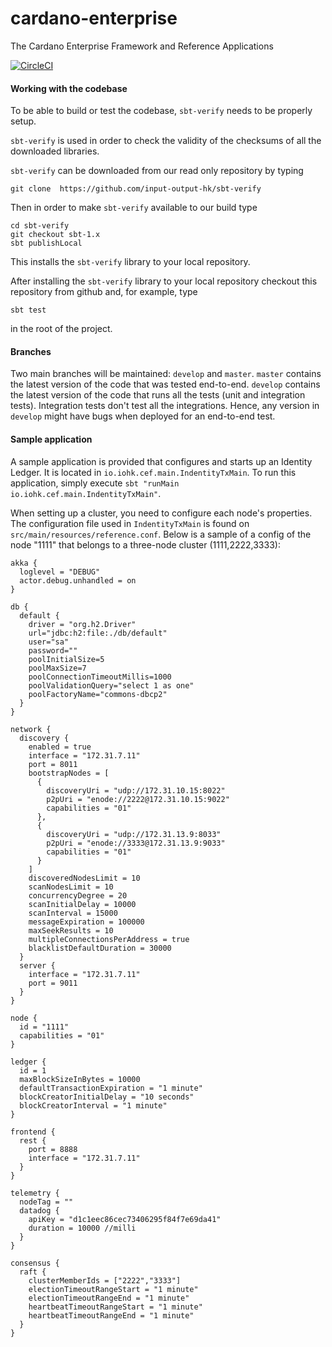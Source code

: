 # cardano-enterprise
The Cardano Enterprise Framework and Reference Applications

[![CircleCI](https://circleci.com/gh/input-output-hk/cardano-enterprise/tree/develop.svg?style=svg&circle-token=1a9dcf544cec8cb581fa377d8524d2854cfb10e9)](https://circleci.com/gh/input-output-hk/cardano-enterprise/tree/develop)

#### Working with the codebase

To be able to build or test the codebase, `sbt-verify` needs to be properly setup.

`sbt-verify` is used in order to check the validity of the checksums of all the downloaded libraries.

`sbt-verify` can be downloaded from our read only repository by typing

 `git clone  https://github.com/input-output-hk/sbt-verify`

Then in order to make `sbt-verify` available to our build type

```
cd sbt-verify
git checkout sbt-1.x
sbt publishLocal
```

This installs the `sbt-verify` library to your local repository.

After installing the `sbt-verify` library to your local repository checkout this repository from github and, for example, type

```
sbt test
```

in the root of the project.

#### Branches

Two main branches will be maintained: `develop` and `master`. `master` contains the latest version of the code that was tested end-to-end. `develop` contains the latest version of the code that runs all the tests (unit and integration tests). Integration tests don't test all the integrations. Hence, any version in `develop` might have bugs when deployed for an end-to-end test.

#### Sample application

A sample application is provided that configures and starts up an Identity Ledger. It is located in `io.iohk.cef.main.IndentityTxMain`. To run this application, simply execute `sbt "runMain io.iohk.cef.main.IndentityTxMain"`.

When setting up a cluster, you need to configure each node's properties. The configuration file used in `IndentityTxMain` is found on `src/main/resources/reference.conf`. Below is a sample of a config of the node "1111" that belongs to a three-node cluster (1111,2222,3333): 

```
akka {
  loglevel = "DEBUG"
  actor.debug.unhandled = on
}

db {
  default {
    driver = "org.h2.Driver"
    url="jdbc:h2:file:./db/default"
    user="sa"
    password=""
    poolInitialSize=5
    poolMaxSize=7
    poolConnectionTimeoutMillis=1000
    poolValidationQuery="select 1 as one"
    poolFactoryName="commons-dbcp2"
  }
}

network {
  discovery {
    enabled = true
    interface = "172.31.7.11"
    port = 8011
    bootstrapNodes = [
      {
        discoveryUri = "udp://172.31.10.15:8022"
        p2pUri = "enode://2222@172.31.10.15:9022"
        capabilities = "01"
      },
      {
        discoveryUri = "udp://172.31.13.9:8033"
        p2pUri = "enode://3333@172.31.13.9:9033"
        capabilities = "01"
      }
    ]
    discoveredNodesLimit = 10
    scanNodesLimit = 10
    concurrencyDegree = 20
    scanInitialDelay = 10000
    scanInterval = 15000
    messageExpiration = 100000
    maxSeekResults = 10
    multipleConnectionsPerAddress = true
    blacklistDefaultDuration = 30000
  }
  server {
    interface = "172.31.7.11"
    port = 9011
  }
}

node {
  id = "1111"
  capabilities = "01"
}

ledger {
  id = 1
  maxBlockSizeInBytes = 10000
  defaultTransactionExpiration = "1 minute"
  blockCreatorInitialDelay = "10 seconds"
  blockCreatorInterval = "1 minute"
}

frontend {
  rest {
    port = 8888
    interface = "172.31.7.11"
  }
}

telemetry {
  nodeTag = ""
  datadog {
    apiKey = "d1c1eec86cec73406295f84f7e69da41"
    duration = 10000 //milli
  }
}

consensus {
  raft {
    clusterMemberIds = ["2222","3333"]
    electionTimeoutRangeStart = "1 minute"
    electionTimeoutRangeEnd = "1 minute"
    heartbeatTimeoutRangeStart = "1 minute"
    heartbeatTimeoutRangeEnd = "1 minute"
  }
}
```


